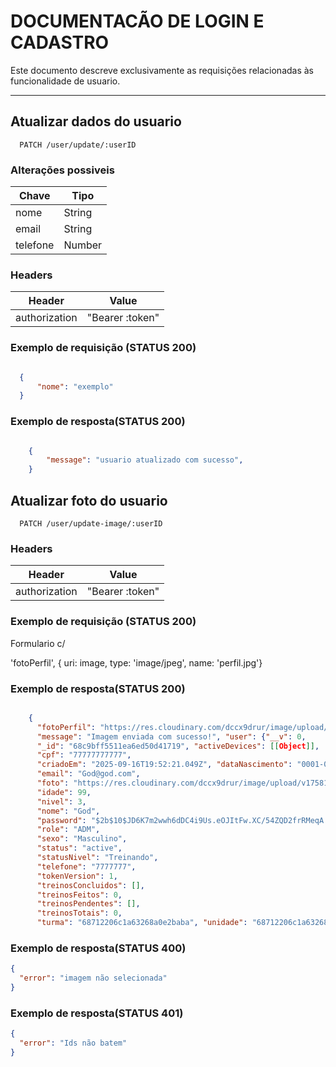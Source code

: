 # DOCUMENTACÃO DE LOGIN E CADASTRO

Este documento descreve exclusivamente as requisições relacionadas às funcionalidade de usuario.

***

## Atualizar dados do usuario 


```https
  PATCH /user/update/:userID 
```

### Alterações possiveis 

| Chave             | Tipo            |
|-------------------|-----------------|
| nome              | String          |
| email             | String          |
| telefone          | Number          |

### Headers

| Header           | Value           |
|------------------|-----------------|
| authorization    | "Bearer :token" |

### Exemplo de requisição (STATUS 200)

```json

  {
	  "nome": "exemplo"
  }
```

### Exemplo de resposta(STATUS 200)

```json

    {
	    "message": "usuario atualizado com sucesso",
    }
```

## Atualizar foto do usuario 


```https
  PATCH /user/update-image/:userID 
```



### Headers

| Header           | Value           |
|------------------|-----------------|
| authorization    | "Bearer :token" |

### Exemplo de requisição (STATUS 200)

Formulario c/

  'fotoPerfil', {
  uri: image,
  type: 'image/jpeg',
  name: 'perfil.jpg'}

### Exemplo de resposta(STATUS 200)

```json

    {
      "fotoPerfil": "https://res.cloudinary.com/dccx9drur/image/upload/v1758122159/users/68c9bff5511ea6ed50d41719/kokydxw3ikqeyz8ow48q.jpg", 
      "message": "Imagem enviada com sucesso!", "user": {"__v": 0, 
      "_id": "68c9bff5511ea6ed50d41719", "activeDevices": [[Object]], 
      "cpf": "77777777777", 
      "criadoEm": "2025-09-16T19:52:21.049Z", "dataNascimento": "0001-01-01T00:00:00.000Z", "desafiosConcluidos": [], 
      "email": "God@god.com", 
      "foto": "https://res.cloudinary.com/dccx9drur/image/upload/v1758122159/users/68c9bff5511ea6ed50d41719/kokydxw3ikqeyz8ow48q.jpg", 
      "idade": 99, 
      "nivel": 3, 
      "nome": "God", 
      "password": "$2b$10$JD6K7m2wwh6dDC4i9Us.eOJItFw.XC/54ZQD2frRMeqA.HeWmJcSK", "progresso": 0, 
      "role": "ADM", 
      "sexo": "Masculino", 
      "status": "active", 
      "statusNivel": "Treinando", 
      "telefone": "7777777", 
      "tokenVersion": 1, 
      "treinosConcluidos": [], 
      "treinosFeitos": 0, 
      "treinosPendentes": [], 
      "treinosTotais": 0, 
      "turma": "68712206c1a63268a0e2baba", "unidade": "68712206c1a63268a0e2bab9", "userRanking": []}}
```

### Exemplo de resposta(STATUS 400)

```json
{ 
  "error": "imagem não selecionada"
}
```

### Exemplo de resposta(STATUS 401)

```json
{ 
  "error": "Ids não batem"
}
```